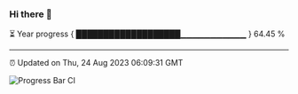 ### Hi there 👋

⏳ Year progress { ███████████████████▁▁▁▁▁▁▁▁▁▁▁ } 64.45 %

---

⏰ Updated on Thu, 24 Aug 2023 06:09:31 GMT

![Progress Bar CI](https://github.com/Shyam-Makwana/GitHub-Actions-Demo/workflows/Progress%20Bar%20CI/badge.svg)
